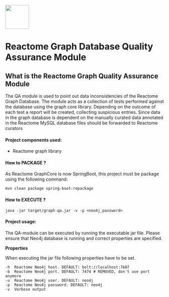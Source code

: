 [<img src=https://user-images.githubusercontent.com/6883670/31999264-976dfb86-b98a-11e7-9432-0316345a72ea.png height=75 />](https://reactome.org)

# Reactome Graph Database Quality Assurance Module

## What is the Reactome Graph Quality Assurance Module

The QA module is used to point out data inconsistencies of the Reactome Graph Database. The module acts as a collection of tests performed against the database using the graph core library. Depending on the outcome of each test a report will be created, collecting suspicious entries. Since data in the graph database is dependent on the manually curated data annotated in the Reactome MySQL database files should be forwarded to Reactome curators 

#### Project components used:

* Reactome graph library 


#### How to PACKAGE ?

As Reactome GraphCore is now SpringBoot, this project must be package using the following command:

```console
mvn clean package spring-boot:repackage
```


#### How to EXECUTE ?

```console
java -jar target/graph-qa.jar -v -p <neo4j_password>
```

#### Project usage: 

The QA-module can be executed by running the executable jar file. Please ensure that Neo4j database is running and correct properties are specified.

**Properties**

When executing the jar file following properties have to be set.

    -h  Reactome Neo4j host. DEFAULT: bolt://localhost:7687
    -b  Reactome Neo4j port. DEFAULT: 7474 # REMOVED, don't use port anymore
    -u  Reactome Neo4j user. DEFAULT: neo4j
    -p  Reactome Neo4j password. DEFAULT: neo4j
    -v  Verbose output 
